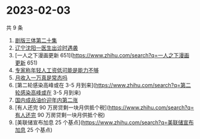 # 2023-02-03

共 9 条

<!-- BEGIN -->
<!-- 最后更新时间 Fri Feb 03 2023 18:13:01 GMT+0800 (China Standard Time) -->

1. [剧版三体第二十集](https://www.zhihu.com/search?q=剧版三体第二十集)
1. [辽宁沈阳一医生出诊时遇袭](https://www.zhihu.com/search?q=辽宁沈阳一医生出诊时遇袭)
1. [一人之下漫画更新 651](https://www.zhihu.com/search?q=一人之下漫画更新 651)
1. [专家称年轻人工资低可能是能力不够](https://www.zhihu.com/search?q=专家称年轻人工资低可能是能力不够)
1. [月收入一万真是常态吗](https://www.zhihu.com/search?q=月收入一万真是常态吗)
1. [第二轮感染高峰或在 3-5
   月到来](https://www.zhihu.com/search?q=第二轮感染高峰或在 3-5 月到来)
1. [国内成品油价迎年内第二涨](https://www.zhihu.com/search?q=国内成品油价迎年内第二涨)
1. [有人还完 90 万房贷剩一块月供抵个税](https://www.zhihu.com/search?q=有人还完
   90 万房贷剩一块月供抵个税)
1. [美联储宣布加息 25 个基点](https://www.zhihu.com/search?q=美联储宣布加息 25
   个基点)

<!-- END -->
